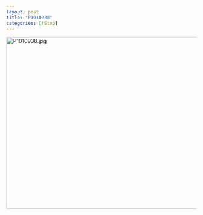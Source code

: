 ```yaml
---
layout: post
title: "P1010938"
categories: [fStop]
---
```

<img alt="P1010938.jpg" src="http://www.botzilla.com/blog/pix2009/P1010938.jpg" width="807" height="454" border="0" />



